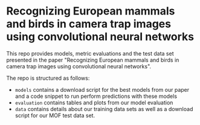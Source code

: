 # Recognizing European mammals and birds in camera trap images using convolutional neural networks

This repo provides models, metric evaluations and the test data set presented in the paper "Recognizing European mammals and birds in camera trap images using convolutional neural networks".

The repo is structured as follows:

- `models` contains a download script for the best models from our paper and a code snippet to run perform predictions with these models
- `evaluation` contains tables and plots from our model evaluation
- `data` contains details about our training data sets as well as a download script for our MOF test data set.


